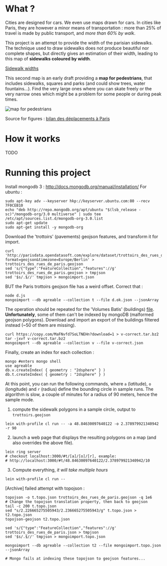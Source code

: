 # What ? 

Cities are designed for cars.  We even use maps drawn for cars. 
In cities like Paris, they are however a minor means of transportation : more than 25% of travel is made by public transport, and *more than 60% by walk*.

This project is an attempt to provide the width of the parisian sidewalks. The technique used to draw sidewalks does not produce beautiful nor complete shapes, but directly gives an estimation of their width, leading to this map of **sidewalks coloured by width**.

[Sidewalk widths](https://octodex.github.com/images/yaktocat.png)

This second map is an early draft providing a **map for pedestrians**, that includes sidewalks, squares and parks (and could show trees, water fountains...).
Find the very large ones where you can skate freely or the very narrow ones which might be a problem for some people or during peak times. 

![map for pedestrians](paris-piéton-latin.png)


Source for figures : [bilan des déplacements à Paris](http://www.paris.fr/pratique/deplacements-voirie/dossier/bilan-des-deplacements-a-paris/le-bilan-des-deplacements-a-paris-en-2013/rub_7096_dossier_103374_port_16333_sheet_25892)

# How it works 

TODO

# Running this project 

Install mongodb 3 : http://docs.mongodb.org/manual/installation/
For ubuntu :
```
sudo apt-key adv --keyserver hkp://keyserver.ubuntu.com:80 --recv 7F0CEB10
echo "deb http://repo.mongodb.org/apt/ubuntu "$(lsb_release -sc)"/mongodb-org/3.0 multiverse" | sudo tee /etc/apt/sources.list.d/mongodb-org-3.0.list
sudo apt-get update
sudo apt-get install -y mongodb-org
```




Download the 'trottoirs' (pavements) geojson features, and transform it for import. 

```
curl 'http://parisdata.opendatasoft.com/explore/dataset/trottoirs_des_rues_de_paris/download/?format=geojson&timezone=Europe/Berlin' > trottoirs_des_rues_de_paris.geojson
sed 's/{"type":"FeatureCollection","features"://g' trottoirs_des_rues_de_paris.geojson > tmpjson
sed '$s/.$//' tmpjson > mongoimport.json
```

BUT the Paris trottoirs geojson file has a weird offset. Correct that :

```
node d.js
mongoimport --db agreable --collection t --file d.ok.json --jsonArray
```


The operation should be repeated for the 'Volumes Batis' (buildings) [file](http://parisdata.opendatasoft.com/explore/dataset/volumesbatisparis2011/download/?format=geojson&timezone=Europe/Berlin). **Unfortunately**, some of them can't be indexed by mongoDB (malformed geojson polygons).
Download and import an export of the buildings filtered instead (~50 of them are missing).

```
curl https://copy.com/MaFNvfd7SoLTNEHn?download=1 > v-correct.tar.bz2
tar -jxvf v-correct.tar.bz2
mongoimport --db agreable --collection v --file v-correct.json 
```

Finally, create an index for each collection :

```
mongo #enters mongo shell
use agreable
db.v.createIndex( { geometry : "2dsphere" } )
db.t.createIndex( { geometry : "2dsphere" } )
```

At this point, you can run the following commands, where `a` (l*a*titude), `o` (l*o*ngitude) and `r` (radius) define the bounding circle in sample runs. The algorithm is slow, a couple of minutes for a radius of 90 meters, hence the sample mode. 

1) compute the sidewalk polygons in a sample circle, output to `trottoirs.geojson`
```
lein with-profile cl run -- -a 48.84630097640122 -o 2.378979921340942 -r 90
```
2) launch a web page that displays the resulting polygons on a map (and also overrides the above file).
```
lein ring server
# checkout localhost:3000/#t/[a]/[o]/[r], example: 
# http://localhost:3000/#t/48.84630097640122/2.378979921340942/10
```
3) Compute everything, *it will take multiple hours*
```
lein with-profile cl run --
```


[Archive] failed attempt with topojson :

```
topojson -o t.topo.json trottoirs_des_rues_de_paris.geojson -q 1e6
# Change the topojson translation property, then back to geojson
tail -c 200 t.topo.json
sed "s/2.226665275505943/2.236665275505943/g" t.topo.json > t2.topo.json
topojson-geojson t2.topo.json

sed 's/{"type":"FeatureCollection","features"://g' trottoirs_des_rues_de_paris.json > tmpjson
sed '$s/.$//' tmpjson > mongoimport.topo.json

mongoimport --db agreable --collection t2 --file mongoimport.topo.json --jsonArray

# Mongo fails at indexing these topojson to geojson features...
```
